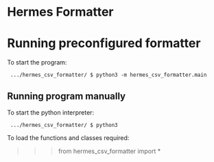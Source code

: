 # Hermes Formatter

# Running preconfigured formatter
To start the program:
```
 .../hermes_csv_formatter/ $ python3 -m hermes_csv_formatter.main 
```

## Running program manually<a name="running"></a>
To start the python interpreter:
```
 .../hermes_csv_formatter/ $ python3
```

To load the functions and classes required:
>>> from hermes_csv_formatter import *
